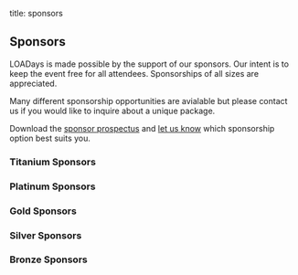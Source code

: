 title: sponsors

## Sponsors ##

LOADays is made possible by the support of our sponsors. Our intent is to keep the event free for all attendees. Sponsorships of all sizes are appreciated.  

Many different sponsorship opportunities are avialable but please contact us if you would like to inquire about a unique package.  

Download the [sponsor prospectus](http://www.loadays.org/files/LOADaysApen2018SponsorDoc.pdf) and [let us know](mailto:info@loadays.org) which sponsorship option best suits you.

### Titanium Sponsors ###

### Platinum Sponsors ###

### Gold Sponsors ###

### Silver Sponsors ###

### Bronze Sponsors ###

